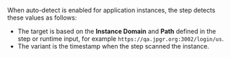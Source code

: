 When auto-detect is enabled for application instances, the step detects these values as follows: 
  - The target is based on the **Instance Domain** and **Path** defined in the step or runtime input, for example `https://qa.jpgr.org:3002/login/us`.
  - The variant is the timestamp when the step scanned the instance.
